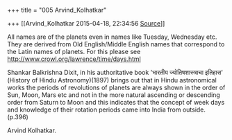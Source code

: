 +++
title = "005 Arvind_Kolhatkar"

+++
[[Arvind_Kolhatkar	2015-04-18, 22:34:56 [Source](https://groups.google.com/g/samskrita/c/dnPVvF5Yg7E)]]



All names are of the planets even in names like Tuesday, Wednesday etc.
They are derived from Old English/Middle English names that correspond to the Latin names of planets. For this please see <http://www.crowl.org/lawrence/time/days.html>

  

Shankar Balkrishna Dixit, in his authoritative book 'भारतीय ज्योतिषशास्त्राचा इतिहास' (History of Hindu Astronomy)(1897) brings out that in Hindu astronomical works the periods of revolutions of planets are always shown in the order of Sun, Moon, Mars etc and not in the more natural ascending or descending order from Saturn to Moon and this indicates that the concept of week days and knowledge of their rotation periods came into India from outside. (p.396)

  

Arvind Kolhatkar.

